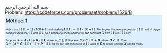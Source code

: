 بسم الله الرحمن الرحيم
<br />
Problem: https://codeforces.com/problemset/problem/1526/B
![GitHub Logo](proof.png)
